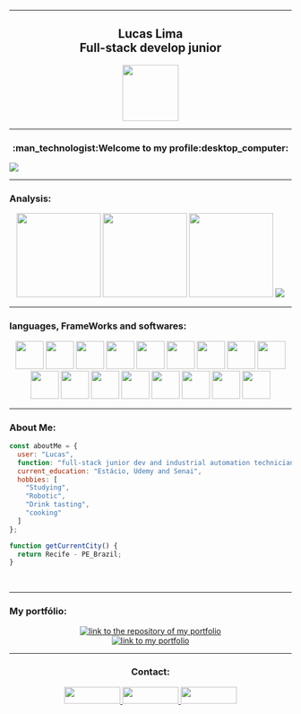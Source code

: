 <hr>
<div align="center">
  <h2><b>Lucas Lima</b><br>Full-stack develop junior</h2>
  <img width="100px" src="https://user-images.githubusercontent.com/99892157/166800600-3d31e845-4d18-4286-b5c3-5a7230fb7ff0.svg">
</div>
<hr>
<div align="center">
  <h3>:man_technologist:Welcome to my profile:desktop_computer:</h3>
</div>
<img src="https://user-images.githubusercontent.com/99892157/166859475-a8e24b6b-99c6-4e7d-a0d4-186c4bb0c930.gif">
<br>
<hr>
<h3><b>Analysis:</b></h3>
<div align="center">
    <img height="150px"src="https://github-readme-stats.vercel.app/api?username=LucasLima004&show_icons=true&theme=dark&hide">
    <img height="150px"src="https://github-readme-streak-stats.herokuapp.com?user=LucasLima004&theme=dark&hide_border=false">
    <img height="150px"src="https://github-readme-stats.vercel.app/api/top-langs/?username=LucasLima004&compact&langs_count=8&theme=dark&hide">
    <img src="https://activity-graph.herokuapp.com/graph?username=LucasLima004&theme=react-dark">
</div>
<hr>
<h3>languages, FrameWorks and softwares:</h3>
<div align="center">


  <img height="50px"  src="https://user-images.githubusercontent.com/99892157/166864082-24199629-2d2c-425f-91e6-b4f618c086e1.svg">
  <img height="50px"  src="https://user-images.githubusercontent.com/99892157/166864084-a0e6281b-0843-4a27-93c3-d18a37ce79b6.svg">
  <img height="50px"  src="https://user-images.githubusercontent.com/99892157/166864085-45d37755-fc91-44b4-83d1-21ebed76affc.svg">
  <img height="50px"  src="https://user-images.githubusercontent.com/99892157/166864086-638fd657-ef5a-4155-b2a4-c336714d8ee2.svg">
  <img height="50px"  src="https://user-images.githubusercontent.com/99892157/166864745-578dda4f-4e66-4d4e-8a58-05a5b658cc68.svg">
  <img height="50px"  src="https://user-images.githubusercontent.com/99892157/166864087-53440296-8e8e-4101-9cd1-c1b741f400f3.svg">
  <img height="50px"  src="https://user-images.githubusercontent.com/99892157/166864088-8d6d076b-54a0-411a-a3b8-93ea51887ee1.svg">
  <img height="50px"  src="https://user-images.githubusercontent.com/99892157/166864089-d39acee1-f5f0-42e8-a329-c40d3b295e65.svg">
  <img height="50px"  src="https://user-images.githubusercontent.com/99892157/166864091-b48ce0f3-e2f2-43b7-94ba-37b9e99d53ee.svg">
  <br>
  <img height="50px"  src="https://user-images.githubusercontent.com/99892157/166864092-cbfc2159-0205-4078-9b04-5546d9b1c383.svg">
  <img height="50px"  src="https://user-images.githubusercontent.com/99892157/166864093-326f1884-8bf5-4ec5-b1f1-f9399df4d5d7.svg">
  <img height="50px"  src="https://user-images.githubusercontent.com/99892157/166864094-eb60a7b3-e928-4674-9424-90a28e9838e0.svg">
  <img height="50px"  src="https://user-images.githubusercontent.com/99892157/166864096-211c5068-98cc-4f61-a796-e0081376d2de.svg">
  <img height="50px"  src="https://user-images.githubusercontent.com/99892157/166864097-3d3d62d4-b687-4f3d-9a6c-c98399d3a15f.svg"> 
  <img height="50px"  src="https://user-images.githubusercontent.com/99892157/166864101-ca782975-90aa-4a3b-942c-d894ab05b61b.svg"> 
  <img height="50px"  src="https://user-images.githubusercontent.com/99892157/166864099-d176bbf3-9869-4ca0-951a-ac1ab98ea728.svg"> 
  <img height="50px"  src="https://user-images.githubusercontent.com/99892157/166864098-464ad402-e545-4017-af8e-75885539feb5.svg"> 
</div>
<hr>
<h3 align="left">About Me:</h3>


```js
const aboutMe = {
  user: "Lucas",
  function: "full-stack junior dev and industrial automation technician",
  current_education: "Estácio, Udemy and Senai",
  hobbies: [
    "Studying",
    "Robotic",
    "Drink tasting",
    "cooking"
  ]
};

function getCurrentCity() {
  return Recife - PE_Brazil;
}

```
<br>
<hr>
<h3>My portfólio:</h3>
<div align="center">
<a href="https://github.com/LucasLima004/MyPortf-lio4">
    <img alt="link to the repository of my portfolio" src="https://github-readme-stats.vercel.app/api/pin/?username=LucasLima004&repo=Projeto-de-site-Alpha-Studio&bg_color=CD5327&title_color=0D0F1B&text_color=0D0F1B&hide_border=&show_icons=true&icon_color=0D0F1B&locale=en">
</a>
</br>
<a href="https://github.com/LucasLima004/MyPortf-lio">
    <img alt="link to my portfolio" src="https://img.shields.io/static/v1?label&message=open+portfolio&color=D18C30&style=for-the-badge" />
</a>
</div>
<div align="center">
  
 <hr>
  <h3><b>Contact:</b></h3>
  <a href="https://api.whatsapp.com/send?phone=5581992160054&text=Ol%C3%A1%2C%20estou%20interessado(a)%20nos%20seus%20servi%C3%A7os." target="_blank">
    <img width="100px" height="30px" src="https://img.shields.io/badge/WhatsApp-CD5327?style=for-the-badge&logo=whatsapp&logoColor=white">
  </a>
  <a target="_blank" href="mailto:lucaslima004@gmail.com">
     <img width="100px" height="30px" src="https://img.shields.io/badge/Gmail-CD5327?style=for-the-badge&logo=gmail&logoColor=white">
  </a>
  <a target="_blank" href="https://www.linkedin.com/in/lucas-lima-6129a4226">
    <img width="100px" height="30px"  src="https://img.shields.io/badge/LinkedIn-CD5327?style=for-the-badge&logo=linkedin&logoColor=white">
  </a> 
</div>

  
